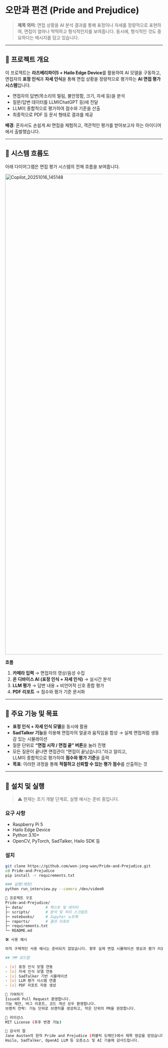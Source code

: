 # 오만과 편견 (Pride and Prejudice)

> **제목 의미**: 면접 상황을 AI 분석 결과를 통해 표정이나 자세를 정량적으로 표현하여, 면접이 얼마나 딱딱하고 형식적인지를 보여줍니다. 동시에, 형식적인 것도 중요하다는 메시지를 담고 있습니다.

---

## 📌 프로젝트 개요

이 프로젝트는 **라즈베리파이5 + Hailo Edge Device**를 활용하여 AI 모델을 구동하고,  
면접자의 **표정 인식**과 **자세 인식**을 통해 면접 상황을 정량적으로 평가하는 **AI 면접 평가 시스템**입니다.  

- 면접자의 답변(목소리의 떨림, 불안정함, 크기, 자세 등)을 분석  
- 질문/답변 데이터를 LLM(ChatGPT 등)에 전달  
- LLM이 종합적으로 평가하여 점수와 기준을 산출  
- 최종적으로 PDF 등 문서 형태로 결과를 제공  

**배경**: 혼자서도 손쉽게 AI 면접을 체험하고, 객관적인 평가를 받아보고자 하는 아이디어에서 출발했습니다.

---

## 🔄 시스템 흐름도

아래 다이어그램은 면접 평가 시스템의 전체 흐름을 보여줍니다.

<img width="1024" height="1536" alt="Copilot_20251016_145148" src="https://github.com/user-attachments/assets/79427c4a-0b88-42f4-954a-c1873c27c874" />


**흐름**  
1. **카메라 입력** → 면접자의 영상/음성 수집  
2. **온 디바이스 AI (표정 인식 + 자세 인식)** → 실시간 분석  
3. **LLM 평가** → 답변 내용 + 비언어적 신호 종합 평가  
4. **PDF 리포트** → 점수와 평가 기준 문서화  

---

## 🎯 주요 기능 및 목표

- **표정 인식 + 자세 인식 모델**을 동시에 활용  
- **SadTalker 기능**을 이용해 면접자의 얼굴과 움직임을 합성 → 실제 면접처럼 생동감 있는 시뮬레이션  
- 질문 단위로 **“면접 시작 / 면접 끝” 버튼**을 눌러 진행  
- 모든 질문이 끝나면 면접관이 “면접이 끝났습니다.”라고 알리고,  
  LLM이 종합적으로 평가하여 **점수와 평가 기준**을 출력  
- **목표**: 이러한 과정을 통해 **적절하고 신뢰할 수 있는 평가 점수**를 산출하는 것  

---

## 🚀 설치 및 실행

> ⚠️ 현재는 초기 개발 단계로, 실행 예시는 준비 중입니다.  

### 요구 사항
- Raspberry Pi 5
- Hailo Edge Device
- Python 3.10+
- OpenCV, PyTorch, SadTalker, Hailo SDK 등

### 설치
```bash
git clone https://github.com/won-jong-wan/Pride-and-Prejudice.git
cd Pride-and-Prejudice
pip install -r requirements.txt

### 실행(예정)
python run_interview.py --camera /dev/video0

📂 프로젝트 구조
Pride-and-Prejudice/
├─ data/          # 텍스트 및 데이터
├─ scripts/       # 분석 및 처리 스크립트
├─ notebooks/     # Jupyter 노트북
├─ reports/       # 결과 리포트
├─ requirements.txt
└─ README.md

🛠️ 사용 예시

아직 구체적인 사용 예시는 준비되지 않았습니다. 향후 실제 면접 시뮬레이션 영상과 평가 리포트 샘플을 추가할 예정입니다.

## 🗺️ 로드맵

- [o] 표정 인식 모델 연동
- [o] 자세 인식 모델 연동
- [x] SadTalker 기반 시뮬레이션
- [o] LLM 평가 시스템 연결
- [x] PDF 리포트 자동 생성

🤝 기여하기
Issue와 Pull Request 환영합니다.
기능 제안, 버그 리포트, 코드 개선 모두 환영합니다.
브랜치 전략: 기능 단위로 브랜치를 생성하고, 작은 단위의 PR을 권장합니다.

📜 라이선스
MIT License (추후 변경 가능)

🙏 감사의 말
Jane Austen의 원작 Pride and Prejudice (퍼블릭 도메인)에서 제목 영감을 얻었습니다.
Hailo, SadTalker, OpenAI LLM 등 오픈소스 및 AI 기술에 감사드립니다.


